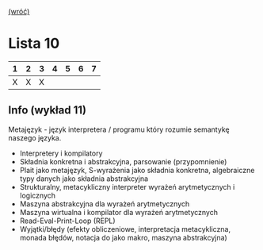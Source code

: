 [(wróć)](../)

# Lista 10
| 1 | 2 | 3 | 4 | 5 | 6 | 7 |
|---|---|---|---|---|---|---|
| X | X | X |   |   |   |   |


## Info (wykład 11)
Metajęzyk - język interpretera / programu który rozumie semantykę naszego języka.  

* Interpretery i kompilatory
* Składnia konkretna i abstrakcyjna, parsowanie (przypomnienie)
* Plait jako metajęzyk, S-wyrażenia jako składnia konkretna, algebraiczne typy danych jako składnia abstrakcyjna
* Strukturalny, metacykliczny interpreter wyrażeń arytmetycznych i logicznych
* Maszyna abstrakcyjna dla wyrażeń arytmetycznych
* Maszyna wirtualna i kompilator dla wyrażeń arytmetycznych
* Read-Eval-Print-Loop (REPL)
* Wyjątki/błędy (efekty obliczeniowe, interpretacja metacykliczna, monada błędów, notacja do jako makro, maszyna abstrakcyjna)

